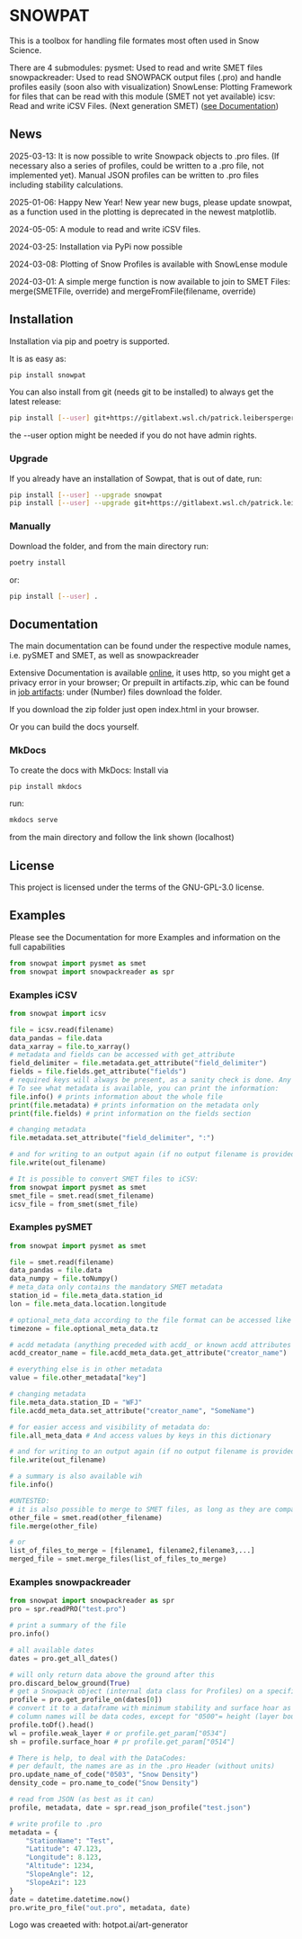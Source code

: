 # SNOWPAT

This is a toolbox for handling file formates most often used in Snow Science.

There are 4 submodules:
pysmet: Used to read and write SMET files
snowpackreader: Used to read SNOWPACK output files (.pro) and handle profiles easily (soon also with visualization)
SnowLense: Plotting Framework for files that can be read with this module (SMET not yet available)
icsv: Read and write iCSV Files. (Next generation SMET)
([see Documentation](http://patrick.leibersperger.gitlab-pages.wsl.ch/snowpat))

## News

2025-03-13: It is now possible to write Snowpack objects to .pro files. (If necessary also a series of profiles, could be written to a .pro file, not implemented yet). Manual JSON profiles can be written to .pro files including stability calculations.

2025-01-06: Happy New Year! New year new bugs, please update snowpat, as a function used in the plotting is deprecated in the newest matplotlib.

2024-05-05: A module to read and write iCSV files.

2024-03-25: Installation via PyPi now possible

2024-03-08: Plotting of Snow Profiles is available with SnowLense module

2024-03-01: A simple merge function is now available to join to SMET Files: merge(SMETFile, override) and mergeFromFile(filename, override)

## Installation

Installation via pip and poetry is supported. 

It is as easy as:

```bash
pip install snowpat
```

You can also install from git (needs git to be installed) to always get the latest release:

```bash
pip install [--user] git+https://gitlabext.wsl.ch/patrick.leibersperger/snowpat.git
```

the --user option might be needed if you do not have admin rights.

### Upgrade

If you already have an installation of Sowpat, that is out of date, run:

```bash
pip install [--user] --upgrade snowpat
pip install [--user] --upgrade git+https://gitlabext.wsl.ch/patrick.leibersperger/snowpat.git
```

### Manually

Download the folder, and from the main directory run:

```bash
poetry install
```

or:

```bash
pip install [--user] .
```

## Documentation

The main documentation can be found under the respective module names, i.e. pySMET and SMET, as well as snowpackreader

Extensive Documentation is available [online](http://patrick.leibersperger.gitlab-pages.wsl.ch/snowpat), it uses http, so you might get a privacy error in your browser;
Or prepuilt in artifacts.zip, whic can be found in [job artifacts](https://gitlabext.wsl.ch/patrick.leibersperger/snowpat/-/artifacts): under (Number) files download the folder.

If you download the zip folder just open index.html in your browser.

Or you can build the docs yourself.

### MkDocs

To create the docs with MkDocs:
Install via

```bash
pip install mkdocs
```

run:

```bash
mkdocs serve
```

from the main directory and follow the link shown (localhost)


## License

This project is licensed under the terms of the GNU-GPL-3.0 license.

## Examples

Please see the Documentation for more Examples and information on the full capabilities

```python
from snowpat import pysmet as smet
from snowpat import snowpackreader as spr
```

### Examples iCSV

```python
from snowpat import icsv

file = icsv.read(filename)
data_pandas = file.data
data_xarray = file.to_xarray()
# metadata and fields can be accessed with get_attribute
field_delimiter = file.metadata.get_attribute("field_delimiter")
fields = file.fields.get_attribute("fields")
# required keys will always be present, as a sanity check is done. Any other might return None if it is not available.
# To see what metadata is available, you can print the information:
file.info() # prints information about the whole file
print(file.metadata) # prints information on the metadata only
print(file.fields) # print information on the fields section

# changing metadata
file.metadata.set_attribute("field_delimiter", ":")

# and for writing to an output again (if no output filename is provided, the given filename is used with an out flag):
file.write(out_filename)

# It is possible to convert SMET files to iCSV:
from snowpat import pysmet as smet
smet_file = smet.read(smet_filename)
icsv_file = from_smet(smet_file)
```

### Examples pySMET

```python
from snowpat import pysmet as smet

file = smet.read(filename)
data_pandas = file.data
data_numpy = file.toNumpy()
# meta_data only contains the mandatory SMET metadata
station_id = file.meta_data.station_id
lon = file.meta_data.location.longitude

# optional_meta_data according to the file format can be accessed like this:
timezone = file.optional_meta_data.tz

# acdd metadata (anything preceded with acdd_ or known acdd attributes are stored in acdd metadata)
acdd_creator_name = file.acdd_meta_data.get_attribute("creator_name")

# everything else is in other metadata
value = file.other_metadata["key"]

# changing metadata
file.meta_data.station_ID = "WFJ"
file.acdd_meta_data.set_attribute("creator_name", "SomeName")

# for easier access and visibility of metadata do:
file.all_meta_data # And access values by keys in this dictionary

# and for writing to an output again (if no output filename is provided, the given filename is used with an out flag):
file.write(out_filename)

# a summary is also available wih
file.info()

#UNTESTED:
# it is also possible to merge to SMET files, as long as they are compatible (metadata and fields)
other_file = smet.read(other_filename)
file.merge(other_file)

# or
list_of_files_to_merge = [filename1, filename2,filename3,...]
merged_file = smet.merge_files(list_of_files_to_merge)
```

### Examples snowpackreader

```python
from snowpat import snowpackreader as spr
pro = spr.readPRO("test.pro")

# print a summary of the file
pro.info()

# all available dates
dates = pro.get_all_dates()

# will only return data above the ground after this
pro.discard_below_ground(True)
# get a Snowpack object (internal data class for Profiles) on a specific date
profile = pro.get_profile_on(dates[0])
# convert it to a dataframe with minimum stability and surface hoar as metadata
# column names will be data codes, except for "0500"= height (layer boundaries)-> 2 columns: layer middle and layer thickness
profile.toDf().head()
wl = profile.weak_layer # or profile.get_param["0534"]
sh = profile.surface_hoar # pr profile.get_param["0514"]

# There is help, to deal with the DataCodes:
# per default, the names are as in the .pro Header (without units)
pro.update_name_of_code("0503", "Snow Density")
density_code = pro.name_to_code("Snow Density")

# read from JSON (as best as it can)
profile, metadata, date = spr.read_json_profile("test.json")

# write profile to .pro
metadata = {
    "StationName": "Test",
    "Latitude": 47.123,
    "Longitude": 8.123,
    "Altitude": 1234,
    "SlopeAngle": 12,
    "SlopeAzi": 123
}
date = datetime.datetime.now()
pro.write_pro_file("out.pro", metadata, date)

```

Logo was creaeted with: hotpot.ai/art-generator